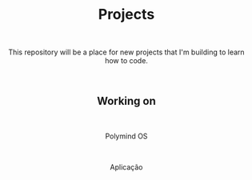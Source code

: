 <div align="center">

<br>

# Projects

</div>

<br>

<div align="center">

This repository will be a place for new projects that I'm building to learn how to code.

</div>

<br>

<div align="center">

## Working on

</div>

<br>

<p align="center">
    Polymind OS
</p>

<br>

<p align="center">
    Aplicação
</p>

<br>
